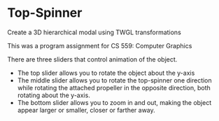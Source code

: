 # Top-Spinner
Create a 3D hierarchical modal using TWGL transformations

This was a program assignment for CS 559: Computer Graphics

There are three sliders that control animation of the object.
- The top slider allows you to rotate the object about the y-axis
- The middle slider allows you to rotate the top-spinner one direction while rotating the attached propeller in the opposite direction, both rotating about the y-axis.
- The bottom slider allows you to zoom in and out, making the object appear larger or smaller, closer or farther away.

